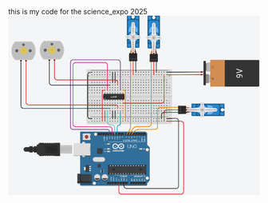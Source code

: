 this is my code for the science_expo 2025
![circuit_raspberry/arduino](https://github.com/ziaenico/autoturret_science_expo/blob/main/circuit%20arduino_raspberry.png)
